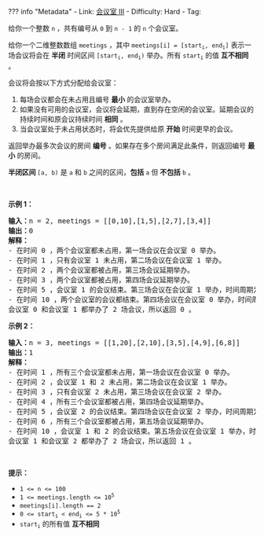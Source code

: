
??? info "Metadata"
    - Link: [会议室 III](https://leetcode.cn/problems/meeting-rooms-iii)
    - Difficulty: Hard
    - Tag: 

<p>给你一个整数 <code>n</code> ，共有编号从 <code>0</code> 到 <code>n - 1</code> 的 <code>n</code> 个会议室。</p>

<p>给你一个二维整数数组 <code>meetings</code> ，其中 <code>meetings[i] = [start<sub>i</sub>, end<sub>i</sub>]</code> 表示一场会议将会在 <strong>半闭</strong> 时间区间 <code>[start<sub>i</sub>, end<sub>i</sub>)</code> 举办。所有 <code>start<sub>i</sub></code> 的值 <strong>互不相同</strong> 。</p>

<p>会议将会按以下方式分配给会议室：</p>

<ol>
	<li>每场会议都会在未占用且编号 <strong>最小</strong> 的会议室举办。</li>
	<li>如果没有可用的会议室，会议将会延期，直到存在空闲的会议室。延期会议的持续时间和原会议持续时间 <strong>相同</strong> 。</li>
	<li>当会议室处于未占用状态时，将会优先提供给原 <strong>开始</strong> 时间更早的会议。</li>
</ol>

<p>返回举办最多次会议的房间 <strong>编号</strong> 。如果存在多个房间满足此条件，则返回编号 <strong>最小</strong> 的房间。</p>

<p><strong>半闭区间 </strong><code>[a, b)</code> 是 <code>a</code> 和 <code>b</code> 之间的区间，<strong>包括</strong> <code>a</code> 但<strong> 不包括</strong> <code>b</code> 。</p>

<p>&nbsp;</p>

<p><strong>示例 1：</strong></p>

<pre><strong>输入：</strong>n = 2, meetings = [[0,10],[1,5],[2,7],[3,4]]
<strong>输出：</strong>0
<strong>解释：</strong>
- 在时间 0 ，两个会议室都未占用，第一场会议在会议室 0 举办。
- 在时间 1 ，只有会议室 1 未占用，第二场会议在会议室 1 举办。
- 在时间 2 ，两个会议室都被占用，第三场会议延期举办。
- 在时间 3 ，两个会议室都被占用，第四场会议延期举办。
- 在时间 5 ，会议室 1 的会议结束。第三场会议在会议室 1 举办，时间周期为 [5,10) 。
- 在时间 10 ，两个会议室的会议都结束。第四场会议在会议室 0 举办，时间周期为 [10,11) 。
会议室 0 和会议室 1 都举办了 2 场会议，所以返回 0 。 
</pre>

<p><strong>示例 2：</strong></p>

<pre><strong>输入：</strong>n = 3, meetings = [[1,20],[2,10],[3,5],[4,9],[6,8]]
<strong>输出：</strong>1
<strong>解释：</strong>
- 在时间 1 ，所有三个会议室都未占用，第一场会议在会议室 0 举办。
- 在时间 2 ，会议室 1 和 2 未占用，第二场会议在会议室 1 举办。
- 在时间 3 ，只有会议室 2 未占用，第三场会议在会议室 2 举办。
- 在时间 4 ，所有三个会议室都被占用，第四场会议延期举办。 
- 在时间 5 ，会议室 2 的会议结束。第四场会议在会议室 2 举办，时间周期为 [5,10) 。
- 在时间 6 ，所有三个会议室都被占用，第五场会议延期举办。 
- 在时间 10 ，会议室 1 和 2 的会议结束。第五场会议在会议室 1 举办，时间周期为 [10,12) 。 
会议室 1 和会议室 2 都举办了 2 场会议，所以返回 1 。 
</pre>

<p>&nbsp;</p>

<p><strong>提示：</strong></p>

<ul>
	<li><code>1 &lt;= n &lt;= 100</code></li>
	<li><code>1 &lt;= meetings.length &lt;= 10<sup>5</sup></code></li>
	<li><code>meetings[i].length == 2</code></li>
	<li><code>0 &lt;= start<sub>i</sub> &lt; end<sub>i</sub> &lt;= 5 * 10<sup>5</sup></code></li>
	<li><code>start<sub>i</sub></code> 的所有值 <strong>互不相同</strong></li>
</ul>
